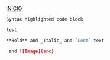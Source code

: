 [INICIO](ProgCompEAFIT.github.io)


```markdown
Syntax highlighted code block

test

**Bold** and _Italic_ and `Code` text

 and ![Image](src)
```
